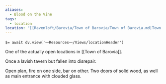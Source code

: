 ```yaml
---
aliases:
  - Blood on the Vine
tags:
  - location
location: "[[Ravenloft/Barovia/Town of Barovia/Town of Barovia.md|Town of Barovia]]"
---
```


`$= await dv.view('一Resources一/Views/locationHeader')`

One of the actually open locations in [[Town of Barovia]].

Once a lavish tavern but fallen into disrepair.

Open plan, fire on one side, bar on other. Two doors of solid wood, as well as main entrance with clouded glass.
